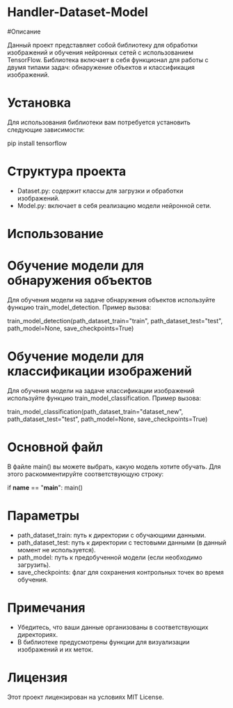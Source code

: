 # Handler-Dataset-Model

#Описание

Данный проект представляет собой библиотеку для обработки изображений и обучения нейронных сетей с использованием TensorFlow. Библиотека включает в себя функционал для работы с двумя типами задач: обнаружение объектов и классификация изображений.

# Установка

Для использования библиотеки вам потребуется установить следующие зависимости:

pip install tensorflow


# Структура проекта

- Dataset.py: содержит классы для загрузки и обработки изображений.
- Model.py: включает в себя реализацию модели нейронной сети.

# Использование

# Обучение модели для обнаружения объектов

Для обучения модели на задаче обнаружения объектов используйте функцию train_model_detection. Пример вызова:

train_model_detection(path_dataset_train="train", path_dataset_test="test", path_model=None, save_checkpoints=True)


# Обучение модели для классификации изображений

Для обучения модели на задаче классификации изображений используйте функцию train_model_classification. Пример вызова:

train_model_classification(path_dataset_train="dataset_new", path_dataset_test="test", path_model=None, save_checkpoints=True)


# Основной файл

В файле main() вы можете выбрать, какую модель хотите обучать. Для этого раскомментируйте соответствующую строку:

if __name__ == "__main__":
    main()


# Параметры

- path_dataset_train: путь к директории с обучающими данными.
- path_dataset_test: путь к директории с тестовыми данными (в данный момент не используется).
- path_model: путь к предобученной модели (если необходимо загрузить).
- save_checkpoints: флаг для сохранения контрольных точек во время обучения.

# Примечания

- Убедитесь, что ваши данные организованы в соответствующих директориях.
- В библиотеке предусмотрены функции для визуализации изображений и их меток.

# Лицензия

Этот проект лицензирован на условиях MIT License. 
